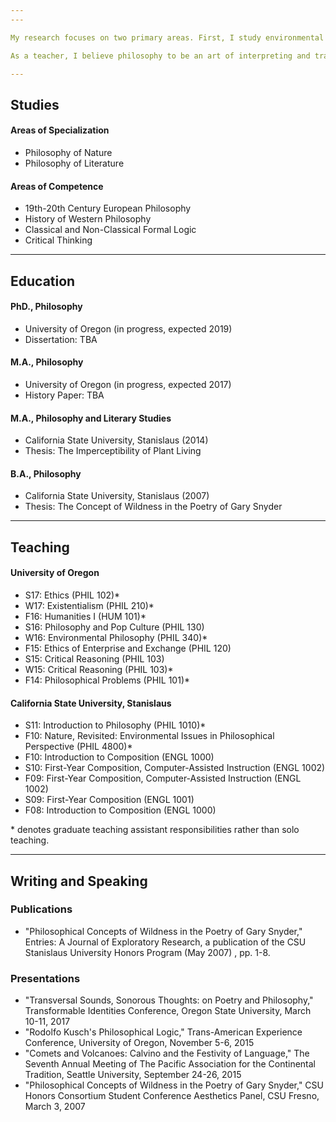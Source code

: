 ```yaml
---
---

My research focuses on two primary areas. First, I study environmental philosophy, particularly the philosophy of plants. Drawing both on broadly interdisciplinary approaches to plant life and the role of plants in the history of philosophy, I am interested in the challenges plants pose to traditional approaches to ontology and ethics. Second, I study the philosophy of literature, particularly poetry. I am interested in the relationship between literature, language, and non-linguistic expression, especially as it emerges in 20th century Continental philosophers such as Heidegger and Merleau-Ponty. In this respect, I also study literary writers such as Wallace Stevens, Italo Calvino, and Wallace Stevens.

As a teacher, I believe philosophy to be an art of interpreting and transforming the world. I strive to help students discover the pleasures of philosophical exploration and develop the capacity for careful interpretation of both philosophical texts and the world around them. I also believe that learning to sympathetically understanding ideas that appear strange and foreign is a fundamental part of education. For these reasons, I enjoy teaching classes in the history of philosophy, especially ancient and modern philosophy, and I like teaching critical thinking and logic.

---
```


## Studies

#### Areas of Specialization
- Philosophy of Nature
- Philosophy of Literature

#### Areas of Competence
- 19th-20th Century European Philosophy
- History of Western Philosophy
- Classical and Non-Classical Formal Logic
- Critical Thinking

---

## Education

#### PhD., Philosophy
- University of Oregon (in progress, expected 2019)
- Dissertation: TBA

#### M.A., Philosophy
- University of Oregon (in progress, expected 2017)
- History Paper: TBA

#### M.A., Philosophy and Literary Studies
- California State University, Stanislaus (2014)
- Thesis: The Imperceptibility of Plant Living

#### B.A., Philosophy
- California State University, Stanislaus (2007)
- Thesis: The Concept of Wildness in the Poetry of Gary Snyder

---

## Teaching

#### University of Oregon
- S17: Ethics (PHIL 102)*
- W17: Existentialism (PHIL 210)*
- F16: Humanities I (HUM 101)*
- S16: Philosophy and Pop Culture (PHIL 130)
- ​W16: Environmental Philosophy (PHIL 340)*
- F15: Ethics of Enterprise and Exchange (PHIL 120)
- S15: Critical Reasoning (PHIL 103)
- W15: Critical Reasoning (PHIL 103)*
- F14: Philosophical Problems (PHIL 101)*

#### California State University, Stanislaus
- S11: Introduction to Philosophy (PHIL 1010)*
- F10: Nature, Revisited: Environmental Issues in Philosophical Perspective (PHIL 4800)*
- F10: Introduction to Composition (ENGL 1000)
- S10: First-Year Composition, Computer-Assisted Instruction (ENGL 1002)
- F09: First-Year Composition, Computer-Assisted Instruction (ENGL 1002)
- S09: First-Year Composition (ENGL 1001)
- F08: Introduction to Composition (ENGL 1000)

\* denotes graduate teaching assistant responsibilities rather than solo teaching.

---

## Writing and Speaking

### Publications
- "Philosophical Concepts of Wildness in the Poetry of Gary Snyder," Entries: A Journal of Exploratory Research, a publication of the CSU Stanislaus University Honors Program (May 2007) , pp. 1-8.

### Presentations
- "Transversal Sounds, Sonorous Thoughts: on Poetry and Philosophy," Transformable Identities Conference, Oregon State University, March 10-11, 2017
- "Rodolfo Kusch's Philosophical Logic," Trans-American Experience Conference, University of Oregon, November 5-6, 2015
- "Comets and Volcanoes: Calvino and the Festivity of Language," The Seventh Annual Meeting of The Pacific Association for the Continental Tradition, Seattle University, September 24-26, 2015
- "Philosophical Concepts of Wildness in the Poetry of Gary Snyder," CSU Honors Consortium Student Conference Aesthetics Panel, CSU Fresno, March 3, 2007
